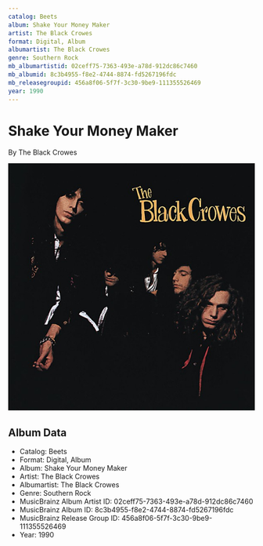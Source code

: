 ```yaml
---
catalog: Beets
album: Shake Your Money Maker
artist: The Black Crowes
format: Digital, Album
albumartist: The Black Crowes
genre: Southern Rock
mb_albumartistid: 02ceff75-7363-493e-a78d-912dc86c7460
mb_albumid: 8c3b4955-f8e2-4744-8874-fd5267196fdc
mb_releasegroupid: 456a8f06-5f7f-3c30-9be9-111355526469
year: 1990
---
```


# Shake Your Money Maker

By The Black Crowes

![](../../assets/beetscovers/The_Black_Crowes-Shake_Your_Money_Maker.jpg)

## Album Data

- Catalog: Beets
- Format: Digital, Album
- Album: Shake Your Money Maker
- Artist: The Black Crowes
- Albumartist: The Black Crowes
- Genre: Southern Rock
- MusicBrainz Album Artist ID: 02ceff75-7363-493e-a78d-912dc86c7460
- MusicBrainz Album ID: 8c3b4955-f8e2-4744-8874-fd5267196fdc
- MusicBrainz Release Group ID: 456a8f06-5f7f-3c30-9be9-111355526469
- Year: 1990

